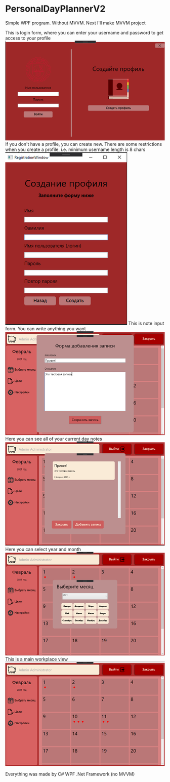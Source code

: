 # PersonalDayPlannerV2
Simple WPF program. Without MVVM. Next I'll make MVVM project

This is login form, where you can enter your username and password to get access to your profile
![Login form](https://github.com/RustamProg/PersonalDayPlannerV2/blob/master/PersonalDayPlannerV2/Screenshots/login.png?raw=true)
If you don't have a profile, you can create new. There are some restrictions when you create a profile, i.e. minimum username length is 8 chars
![Sign in form](https://github.com/RustamProg/PersonalDayPlannerV2/blob/master/PersonalDayPlannerV2/Screenshots/signin.png?raw=true)
This is note input form. You can write anything you want
![Note input form](https://github.com/RustamProg/PersonalDayPlannerV2/blob/master/PersonalDayPlannerV2/Screenshots/noteinput.png?raw=true)
Here you can see all of your current day notes
![Notes of a day](https://github.com/RustamProg/PersonalDayPlannerV2/blob/master/PersonalDayPlannerV2/Screenshots/daynotes.png?raw=true)
Here you can select year and month
![Month select menu](https://github.com/RustamProg/PersonalDayPlannerV2/blob/master/PersonalDayPlannerV2/Screenshots/monthselect.png?raw=true)
This is a main workplace view
![Full calendar view](https://github.com/RustamProg/PersonalDayPlannerV2/blob/master/PersonalDayPlannerV2/Screenshots/calendar.png?raw=true)

Everything was made by C# WPF .Net Framework (no MVVM)
